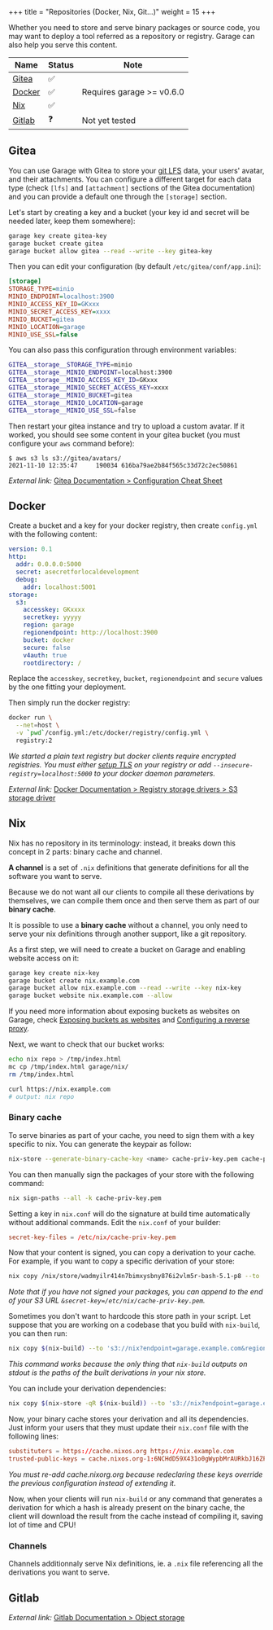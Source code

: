 +++
title = "Repositories (Docker, Nix, Git...)"
weight = 15
+++

Whether you need to store and serve binary packages or source code, you may want to deploy a tool referred as a repository or registry.
Garage can also help you serve this content.

| Name | Status | Note |
|------|--------|------|
| [Gitea](#gitea)     | ✅       |   |
| [Docker](#docker)     | ✅        | Requires garage >= v0.6.0   |
| [Nix](#nix)     | ✅        |     |
| [Gitlab](#gitlab)     |  ❓        |  Not yet tested    |



## Gitea

You can use Garage with Gitea to store your [git LFS](https://git-lfs.github.com/) data, your users' avatar, and their attachments.
You can configure a different target for each data type (check `[lfs]` and `[attachment]` sections of the Gitea documentation) and you can provide a default one through the `[storage]` section.

Let's start by creating a key and a bucket (your key id and secret will be needed later, keep them somewhere):

```bash
garage key create gitea-key
garage bucket create gitea
garage bucket allow gitea --read --write --key gitea-key
```

Then you can edit your configuration (by default `/etc/gitea/conf/app.ini`):

```ini
[storage]
STORAGE_TYPE=minio
MINIO_ENDPOINT=localhost:3900
MINIO_ACCESS_KEY_ID=GKxxx
MINIO_SECRET_ACCESS_KEY=xxxx
MINIO_BUCKET=gitea
MINIO_LOCATION=garage
MINIO_USE_SSL=false
```

You can also pass this configuration through environment variables:

```bash
GITEA__storage__STORAGE_TYPE=minio
GITEA__storage__MINIO_ENDPOINT=localhost:3900
GITEA__storage__MINIO_ACCESS_KEY_ID=GKxxx
GITEA__storage__MINIO_SECRET_ACCESS_KEY=xxxx
GITEA__storage__MINIO_BUCKET=gitea
GITEA__storage__MINIO_LOCATION=garage
GITEA__storage__MINIO_USE_SSL=false
```

Then restart your gitea instance and try to upload a custom avatar.
If it worked, you should see some content in your gitea bucket (you must configure your `aws` command before):

```
$ aws s3 ls s3://gitea/avatars/
2021-11-10 12:35:47     190034 616ba79ae2b84f565c33d72c2ec50861
```


*External link:* [Gitea Documentation > Configuration Cheat Sheet](https://docs.gitea.io/en-us/config-cheat-sheet/)

## Docker

Create a bucket and a key for your docker registry, then create `config.yml` with the following content:

```yml
version: 0.1
http:
  addr: 0.0.0.0:5000
  secret: asecretforlocaldevelopment
  debug:
    addr: localhost:5001
storage:
  s3:
    accesskey: GKxxxx
    secretkey: yyyyy
    region: garage
    regionendpoint: http://localhost:3900
    bucket: docker
    secure: false
    v4auth: true
    rootdirectory: /
```

Replace the `accesskey`, `secretkey`, `bucket`, `regionendpoint` and `secure` values by the one fitting your deployment.

Then simply run the docker registry:

```bash
docker run \
  --net=host \
  -v `pwd`/config.yml:/etc/docker/registry/config.yml \
  registry:2
```

*We started a plain text registry but docker clients require encrypted registries. You must either [setup TLS](https://docs.docker.com/registry/deploying/#run-an-externally-accessible-registry) on your registry or add `--insecure-registry=localhost:5000` to your docker daemon parameters.*


*External link:* [Docker Documentation > Registry storage drivers > S3 storage driver](https://docs.docker.com/registry/storage-drivers/s3/)

## Nix

Nix has no repository in its terminology: instead, it breaks down this concept in 2 parts: binary cache and channel.

**A channel** is a set of `.nix` definitions that generate definitions for all the software you want to serve.

Because we do not want all our clients to compile all these derivations by themselves,
we can compile them once and then serve them as part of our **binary cache**.

It is possible to use a **binary cache** without a channel, you only need to serve your nix definitions
through another support, like a git repository.

As a first step, we will need to create a bucket on Garage and enabling website access on it:

```bash
garage key create nix-key
garage bucket create nix.example.com
garage bucket allow nix.example.com --read --write --key nix-key
garage bucket website nix.example.com --allow
```

If you need more information about exposing buckets as websites on Garage,
check [Exposing buckets as websites](@/documentation/cookbook/exposing-websites.md)
 and [Configuring a reverse proxy](@/documentation/cookbook/reverse-proxy.md).

Next, we want to check that our bucket works:

```bash
echo nix repo > /tmp/index.html
mc cp /tmp/index.html garage/nix/
rm /tmp/index.html

curl https://nix.example.com
# output: nix repo
```

### Binary cache

To serve binaries as part of your cache, you need to sign them with a key specific to nix.
You can generate the keypair as follow: 

```bash
nix-store --generate-binary-cache-key <name> cache-priv-key.pem cache-pub-key.pem
```

You can then manually sign the packages of your store with the following command:

```bash
nix sign-paths --all -k cache-priv-key.pem
```

Setting a key in `nix.conf` will do the signature at build time automatically without additional commands.
Edit the `nix.conf` of your builder:

```toml
secret-key-files = /etc/nix/cache-priv-key.pem
```

Now that your content is signed, you can copy a derivation to your cache.
For example, if you want to copy a specific derivation of your store:

```bash
nix copy /nix/store/wadmyilr414n7bimxysbny876i2vlm5r-bash-5.1-p8 --to 's3://nix?endpoint=garage.example.com&region=garage'
```

*Note that if you have not signed your packages, you can append to the end of your S3 URL `&secret-key=/etc/nix/cache-priv-key.pem`.*

Sometimes you don't want to hardcode this store path in your script.
Let suppose that you are working on a codebase that you build with `nix-build`, you can then run:

```bash
nix copy $(nix-build) --to 's3://nix?endpoint=garage.example.com&region=garage'
```

*This command works because the only thing that `nix-build` outputs on stdout is the paths of the built derivations in your nix store.*

You can include your derivation dependencies:

```bash
nix copy $(nix-store -qR $(nix-build)) --to 's3://nix?endpoint=garage.example.com&region=garage'
```

Now, your binary cache stores your derivation and all its dependencies.
Just inform your users that they must update their `nix.conf` file with the following lines:

```toml
substituters = https://cache.nixos.org https://nix.example.com
trusted-public-keys = cache.nixos.org-1:6NCHdD59X431o0gWypbMrAURkbJ16ZPMQFGspcDShjY= nix.example.com:eTGL6kvaQn6cDR/F9lDYUIP9nCVR/kkshYfLDJf1yKs=
```

*You must re-add cache.nixorg.org because redeclaring these keys override the previous configuration instead of extending it.*

Now, when your clients will run `nix-build` or any command that generates a derivation for which a hash is already present
on the binary cache, the client will download the result from the cache instead of compiling it, saving lot of time and CPU!


### Channels

Channels additionnaly serve Nix definitions, ie. a `.nix` file referencing
all the derivations you want to serve.

## Gitlab

*External link:* [Gitlab Documentation > Object storage](https://docs.gitlab.com/ee/administration/object_storage.html)


